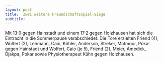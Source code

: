 ```yaml
---
layout: post
title:  Zwei weitere Freundschaftsspiel-Siege
subtitle:  
---
```


Mit 13:0 gegen Hainstadt und einem 17:2 gegen Holzhausen hat sich die Eintracht in die Sommerpause verabschiedet. Die Tore erzielten Friend (4), Wolfert (2), Lehmann, Caio, Köhler, Anderson, Streker, Matmour, Pokar gegen Hainstadt und Wolfert, Caio (je 5), Friend (2), Meier, Amedick, Djakpa, Pokar sowie Physiotherapeut Kühn gegen Holzhausen.


